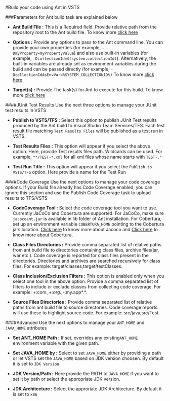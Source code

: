 #Build your code using Ant in VSTS

###Parameters for Ant build task are explained below

- **Ant Build File :** This is a Required field. Provide relative path from the repository root to the Ant build file. To know more [click here](http://ant.apache.org/manual/using.html#buildfile)

- **Options :** Provide any options to pass to the Ant command line. You can provide your own properties (for example, `-DmyProperty=myPropertyValue`) and also use built-in variables (for example, `-DcollectionId=$(system.collectionId)`). Alternatively, the built-in variables are already set as environment variables during the build and can be passed directly (for example, `-DcollectionIdAsEnvVar=%SYSTEM_COLLECTIONID%)` To know more [click here](http://ant.apache.org/manual/running.html#options)

- **Target(s) :** Provide The task(s) for Ant to execute for this build. To know more [click here](http://ant.apache.org/manual/targets.html#targets)

####JUnit Test Results
Use the next three options to manage your JUnit test results in VSTS

- **Publish to VSTS/TFS :** Select this option to publish JUnit Test results produced by the Ant build to Visual Studio Team Services/TFS. Each test result file matching `Test Results Files` will be published as a test run in VSTS.

- **Test Results Files :** This option will appear if you select the above option. Here, provide Test results files path. Wildcards can be used. For example, `**/TEST-*.xml` for all xml files whose name starts with `TEST-."`

- **Test Run Title :** This option will appear if you select the `Publish to VSTS/TFS` option. Here provide a name for the Test Run

####Code Coverage
Use the next options to manage your code coverage options. If your Build file already has Code Coverage enabled, you can ignore this section and use the Publish Code Coverage task to upload results to TFS/VSTS

- **CodeCoverage Tool :** Select the code coverage tool you want to use. Currently JaCoCo and Cobertura are supported. For JaCoCo, make sure `jacocoant.jar` is available in lib folder of Ant installation. For Cobertura, set up an environment variable `COBERTURA_HOME` pointing to the Cobertura jars location.  [Click here](http://www.eclemma.org/jacoco/trunk/doc/ant.html) to know more about Jacoco and [Click here](https://github.com/cobertura/cobertura/wiki/Ant-Task-Reference) to know more about Cobertura.

- **Class Files Directories :** Provide comma separated list of relative paths from ant build file to directories containing class files, archive files(jar, war etc.). Code coverage is reported for class files present in the directories. Directories and archives are searched recursively for class files. For example: target/classes,target/testClasses.

- **Class Inclusion/Exclusion Filters :** This option is enabled only when you select one tool in the above option. Provide a 
comma separated list of filters to include or exclude classes from collecting code coverage. For example: +:com.*,+:org.*,-:my.app*.*.

- **Source Files Directories :** Provide comma separated list of relative paths from ant build file to source directories. Code coverage reports will use these to highlight source code. For example: src/java,src/Test.

####Advanced
Use the next options to manage your `ANT_HOME` and `JAVA_HOME` attributes

- **Set ANT_HOME Path :** If set, overrides any existing`ANT_HOME` environment variable with the given path.

- **Set JAVA_HOME by :** Select to set `JAVA_HOME` either by providing a path or let VSTS set the `JAVA_HOME` based on JDK version choosen. By default it is set to `JDK Version`

- **JDK Version/Path :** Here provide the PATH to `JAVA_HOME` if you want to set it by path or select the appropriate JDK version.

- **JDK Architecture :** Select the approriate JDK Architecture. By default it is set to `x86`

